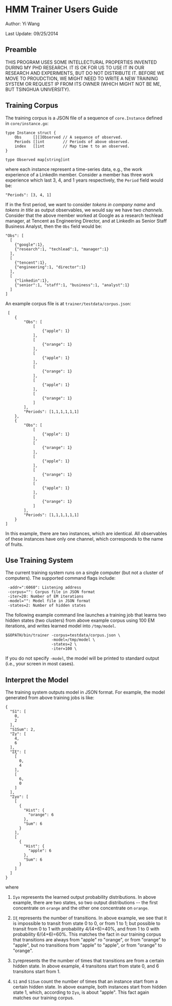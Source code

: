 # HMM Trainer Users Guide

Author: Yi Wang

Last Update: 09/25/2014

## Preamble

THIS PROGRAM USES SOME INTELLECTURAL PROPERTIES INVENTED DURING MY PHD
RESEARCH.  IT IS OK FOR US TO USE IT IN OUR RESEARCH AND EXPERIMENTS,
BUT DO NOT DISTRIBUTE IT.  BEFORE WE MOVE TO PROUDCTION, WE MIGHT NEED
TO WRITE A NEW TRAINING SYSTEM OR REQUEST IP FROM ITS OWNER (WHICH
MIGHT NOT BE ME, BUT TSINGHUA UNIVERSITY).

## Training Corpus

The training corpus is a JSON file of a sequence of `core.Instance`
defined in `core/instance.go`:

    type Instance struct {
	    Obs     [][]Observed // A sequence of observed.
    	Periods []int        // Periods of above observed.
	    index   []int        // Map time t to an observed.
    }

    type Observed map[string]int

where each instance represent a time-series data, e.g., the work
experience of a LinkedIn member.  Consider a member has three work
experience which last 3, 4, and 1 years respectively, the `Period`
field would be:

    "Periods": [3, 4, 1]

If in the first period, we want to consider *tokens in company name*
and *tokens in title* as output observables, we would say we have two
*channels*.  Consider that the above member worked at Google as a
research techlead manager, at Tencent as Engineering Director, and at
LinkedIn as Senior Staff Business Analyst, then the `Obs` field would
be:

    "Obs": [
      [
        {"google":1},
        {"research":1, "techlead":1, "manager":1}
      ],
      [
        {"tencent":1},
        {"engineering":1, "director":1}
      ],
      [
        {"linkedin":1},
        {"senior":1, "staff":1, "business":1, "analyst":1}
      ]
    ]

An example corpus file is at `trainer/testdata/corpus.json`:

     [
        {
            "Obs": [
                [
                    {"apple": 1}
                ],
                [
                    {"orange": 1}
                ],
                [
                    {"apple": 1}
                ],
                [
                    {"orange": 1}
                ],
                [
                    {"apple": 1}
                ],
                [
                    {"orange": 1}
                ]
            ],
            "Periods": [1,1,1,1,1,1]
        },
        {
            "Obs": [
                [
                    {"apple": 1}
                ],
                [
                    {"orange": 1}
                ],
                [
                    {"apple": 1}
                ],
                [
                    {"orange": 1}
                ],
                [
                    {"apple": 1}
                ],
                [
                    {"orange": 1}
                ]
            ],
            "Periods": [1,1,1,1,1,1]
        }
    ]

In this example, there are two instances, which are identical.  All
observables of these instances have only one channel, which
corresponds to the name of fruits.

## Use Training System

The current training system runs on a single computer (but not a
cluster of computers).   The supported command flags include:

     -addr=":6060": Listening address
     -corpus="": Corpus file in JSON format
     -iter=20: Number of EM iterations
     -model="": Model file in JSON format
     -states=2: Number of hidden states

The following example command line launches a training job that learns
two hidden states (two clusters) from above example corpus using 100
EM iterations, and writes learned model into `/tmp/model`.

    $GOPATH/bin/trainer -corpus=testdata/corpus.json \
                        -model=/tmp/model \
                        -states=2 \
                        -iter=100 \

If you do not specify `-model`, the model will be printed to standard
output (i.e., your screen in most cases).

## Interpret the Model

The training system outputs model in JSON format. For example, the
model generated from above training jobs is like:

    {
      "S1": [
        0,
        2
      ],
      "S1Sum": 2,
      "Σγ": [
        4,
        6
      ],
      "Σξ": [
        [
          0,
          4
        ],
        [
          6,
          0
        ]
      ],
      "Σγo": [
        [
          {
            "Hist": {
              "orange": 6
            },
            "Sum": 6
          }
        ],
        [
          {
            "Hist": {
              "apple": 6
            },
            "Sum": 6
          }
        ]
      ]
    }

where

1. `Σγo` represents the learned output probability distributions.  In
   above example, there are two states, so two output distributions --
   the first concentrate on `orange` and the other one concentrate on
   `orange`.

1. `Σξ` represents the number of transitions.  In above example, we
   see that it is impossible to transit from state 0 to 0, or from 1
   to 1; but possible to transit from 0 to 1 with probability
   4/(4+6)=40%, and from 1 to 0 with probability 6/(4+6)=60%.  This
   matches the fact in our training corpus that transitions are always
   from "apple" ro "orange", or from "orange" to "apple", but no
   transitions from "apple" to "apple", or from "orange" to "orange".

1. `Σγ`represents the the number of times that transitions are from a
   certain hidden state.  In above example, 4 transitons start from
   state 0, and 6 transitons start from 1.

1. `S1` and `S1Sum` count the number of times that an instance start
   from a certain hidden state.  In above example, both instances
   start from hidden state 1, which, according to `Σγo`, is about
   "apple".  This fact again matches our training corpus.
